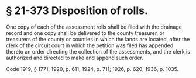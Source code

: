 # § 21-373 Disposition of rolls.

<p>One copy of each of the assessment rolls shall be filed with the drainage record and one copy shall be delivered to the county treasurer, or treasurers of the county or counties in which the lands are located, after the clerk of the circuit court in which the petition was filed has appended thereto an order directing the collection of the assessments, and the clerk is authorized and directed to make and append such order.</p><p>Code 1919, § 1771; 1920, p. 611; 1924, p. 711; 1926, p. 620; 1936, p. 1035.</p>
